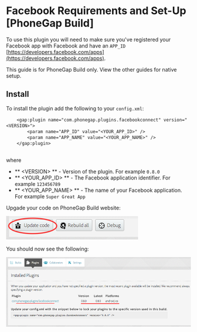 # Facebook Requirements and Set-Up [PhoneGap Build]

To use this plugin you will need to make sure you've registered your Facebook app with Facebook and have an `APP_ID` [https://developers.facebook.com/apps](https://developers.facebook.com/apps).

This guide is for PhoneGap Build only. View the other guides for native setup.

## Install

To install the plugin add the following to your `config.xml`:

```
	<gap:plugin name="com.phonegap.plugins.facebookconnect" version="<VERSION>">
        <param name="APP_ID" value="<YOUR_APP_ID>" />
        <param name="APP_NAME" value="<YOUR_APP_NAME>" />
    </gap:plugin>
    
```

where

- ** \<VERSION\> ** - Version of the plugin. For example `0.8.0`
- ** \<YOUR_APP_ID\> ** - The Facebook application identifier. For example `123456789`
- ** \<YOUR_APP_NAME\> ** - The name of your Facebook application. For example `Super Great App`

Upgade your code on PhoneGap Build website:

![image](guide/update_button.png)

You should now see the following:

![image](guide/installed_plugins.png)